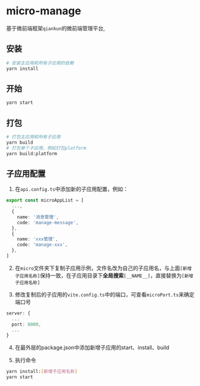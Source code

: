 # micro-manage

基于微前端框架`qiankun`的微前端管理平台,

## 安装

```bash
# 安装主应用和所有子应用的依赖
yarn install
```

## 开始

```bash
yarn start
```

## 打包

```bash
# 打包主应用和所有子应用
yarn build
# 打包单个子应用，例如打包platform
yarn build:platform
```

## 子应用配置

1. 在`api.config.ts`中添加新的子应用配置，例如：

```ts
export const microAppList = [
  ...,
  {
    name: '消息管理',
    code: 'manage-message',
  },
  {
    name: 'xxx管理',
    code: 'manage-xxx',
  },
]
```

2. 在`micro`文件夹下复制子应用示例，文件名改为自己的子应用名，与上面`[新增子应用名称]`保持一致，在子应用目录下**全局搜索**`[__NAME__]`，直接替换为`[新增子应用名称]`

3. 修改复制后的子应用的`vite.config.ts`中的端口，可查看`microPort.ts`来确定端口号

```ts
server: {
  ...
  port: 0000,
  ...
}
```

4. 在最外层的package.json中添加新增子应用的start、install、build

5. 执行命令

```bash
yarn install:[新增子应用名称]
yarn start
```
